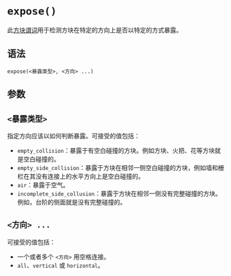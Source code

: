 # `expose()`

此[方块谓词](../zh.md)用于检测方块在特定的方向上是否以特定的方式暴露。

## 语法

`expose(<暴露类型>, <方向> ...)`

## 参数

## `<暴露类型>`

指定方向应该以如何判断暴露。可接受的值包括：

- `empty_collision`：暴露于有空白碰撞的方块。例如方块、火把、花等方块就是空白碰撞的。
- `empty_side_collision`：暴露于方块在相邻一侧空白碰撞的方块，例如墙和栅栏在其没有连接上的水平方向上是空白碰撞的。
- `air`：暴露于空气。
- `incomplete_side_collusion`：暴露于方块在相邻一侧没有完整碰撞的方块。例如，台阶的侧面就是没有完整碰撞的。

## `<方向> ...`

可接受的值包括：

- 一个或者多个 `<方向>` 用空格连接。
- `all`、`vertical` 或 `horizontal`。